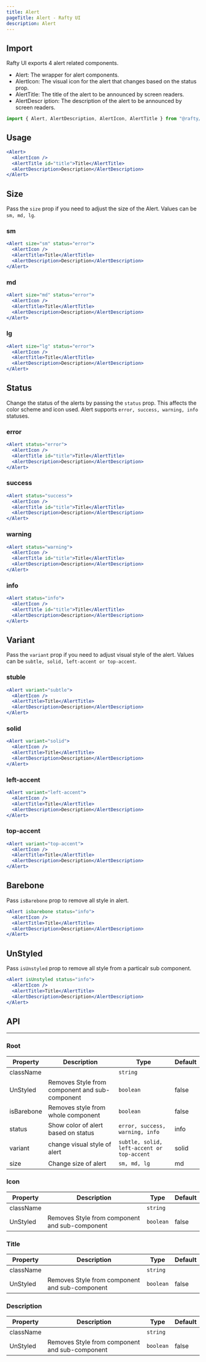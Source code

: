 ```yaml
---
title: Alert
pageTitle: Alert - Rafty UI
description: Alert
---
```


## Import

Rafty UI exports 4 alert related components.

- Alert: The wrapper for alert components.
- AlertIcon: The visual icon for the alert that changes based on the status prop.
- AlertTitle: The title of the alert to be announced by screen readers.
- AlertDescr iption: The description of the alert to be announced by screen readers.

```jsx
import { Alert, AlertDescription, AlertIcon, AlertTitle } from "@rafty/ui";
```

## Usage

```jsx
<Alert>
  <AlertIcon />
  <AlertTitle id="title">Title</AlertTitle>
  <AlertDescription>Description</AlertDescription>
</Alert>
```

## Size

Pass the `size` prop if you need to adjust the size of the Alert. Values can be `sm, md, lg`.

### sm

```jsx
<Alert size="sm" status="error">
  <AlertIcon />
  <AlertTitle>Title</AlertTitle>
  <AlertDescription>Description</AlertDescription>
</Alert>
```

### md

```jsx
<Alert size="md" status="error">
  <AlertIcon />
  <AlertTitle>Title</AlertTitle>
  <AlertDescription>Description</AlertDescription>
</Alert>
```

### lg

```jsx
<Alert size="lg" status="error">
  <AlertIcon />
  <AlertTitle>Title</AlertTitle>
  <AlertDescription>Description</AlertDescription>
</Alert>
```

## Status

Change the status of the alerts by passing the `status` prop. This affects the color scheme and icon used. Alert supports `error, success, warning, info` statuses.

### error

```jsx
<Alert status="error">
  <AlertIcon />
  <AlertTitle id="title">Title</AlertTitle>
  <AlertDescription>Description</AlertDescription>
</Alert>
```

### success

```jsx
<Alert status="success">
  <AlertIcon />
  <AlertTitle id="title">Title</AlertTitle>
  <AlertDescription>Description</AlertDescription>
</Alert>
```

### warning

```jsx
<Alert status="warning">
  <AlertIcon />
  <AlertTitle id="title">Title</AlertTitle>
  <AlertDescription>Description</AlertDescription>
</Alert>
```

### info

```jsx
<Alert status="info">
  <AlertIcon />
  <AlertTitle id="title">Title</AlertTitle>
  <AlertDescription>Description</AlertDescription>
</Alert>
```

## Variant

Pass the `variant` prop if you need to adjust visual style of the alert. Values can be `subtle, solid, left-accent or top-accent`.

### stuble

```jsx
<Alert variant="subtle">
  <AlertIcon />
  <AlertTitle>Title</AlertTitle>
  <AlertDescription>Description</AlertDescription>
</Alert>
```

### solid

```jsx
<Alert variant="solid">
  <AlertIcon />
  <AlertTitle>Title</AlertTitle>
  <AlertDescription>Description</AlertDescription>
</Alert>
```

### left-accent

```jsx
<Alert variant="left-accent">
  <AlertIcon />
  <AlertTitle>Title</AlertTitle>
  <AlertDescription>Description</AlertDescription>
</Alert>
```

### top-accent

```jsx
<Alert variant="top-accent">
  <AlertIcon />
  <AlertTitle>Title</AlertTitle>
  <AlertDescription>Description</AlertDescription>
</Alert>
```

## Barebone

Pass `isBarebone` prop to remove all style in alert.

```jsx
<Alert isbarebone status="info">
  <AlertIcon />
  <AlertTitle>Title</AlertTitle>
  <AlertDescription>Description</AlertDescription>
</Alert>
```

## UnStyled

Pass `isUnstyled` prop to remove all style from a particalr sub component.

```jsx
<Alert isUnstyled status="info">
  <AlertIcon />
  <AlertTitle>Title</AlertTitle>
  <AlertDescription>Description</AlertDescription>
</Alert>
```

## API

---

### Root

| Property   | Description                                    | Type                                       | Default |
| ---------- | ---------------------------------------------- | ------------------------------------------ | ------- |
| className  |                                                | `string`                                   |         |
| UnStyled   | Removes Style from component and sub-component | `boolean`                                  | false   |
| isBarebone | Removes style from whole component             | `boolean`                                  | false   |
| status     | Show color of alert based on status            | `error, success, warning, info`            | info    |
| variant    | change visual style of alert                   | `subtle, solid, left-accent or top-accent` | solid   |
| size       | Change size of alert                           | `sm, md, lg`                               | md      |

### Icon

| Property  | Description                                    | Type      | Default |
| --------- | ---------------------------------------------- | --------- | ------- |
| className |                                                | `string`  |         |
| UnStyled  | Removes Style from component and sub-component | `boolean` | false   |

### Title

| Property  | Description                                    | Type      | Default |
| --------- | ---------------------------------------------- | --------- | ------- |
| className |                                                | `string`  |         |
| UnStyled  | Removes Style from component and sub-component | `boolean` | false   |

### Description

| Property  | Description                                    | Type      | Default |
| --------- | ---------------------------------------------- | --------- | ------- |
| className |                                                | `string`  |         |
| UnStyled  | Removes Style from component and sub-component | `boolean` | false   |
